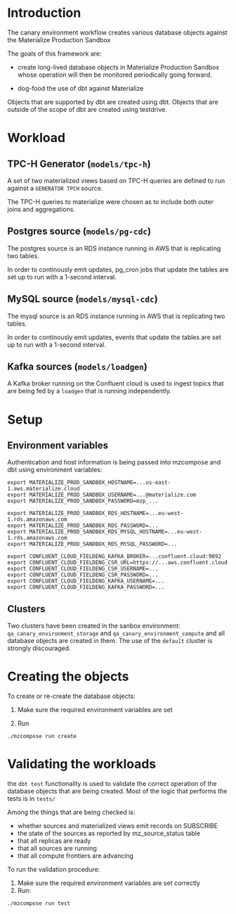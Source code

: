 # Introduction

The canary environment workflow creates various database objects against the Materialize Production Sandbox

The goals of this framework are:
- create long-lived database objects in Materialize Production Sandbox whose operation will then be monitored
  periodically going forward.

- dog-food the use of dbt against Materialize

Objects that are supported by dbt are created using dbt. Objects that are outside of the scope of dbt
are created using testdrive.

# Workload

## TPC-H Generator (`models/tpc-h`)

A set of two materialized views based on TPC-H queries are defined to run against a `GENERATOR TPCH` source.

The TPC-H queries to materialize were chosen as to include both outer joins and aggregations.

## Postgres source (`models/pg-cdc`)

The postgres source is an RDS instance running in AWS that is replicating two tables.

In order to continously emit updates, pg_cron jobs that update the tables are set up to run with a 1-second interval.

## MySQL source (`models/mysql-cdc`)

The mysql source is an RDS instance running in AWS that is replicating two tables.

In order to continously emit updates, events that update the tables are set up to run with a 1-second interval.

## Kafka sources (`models/loadgen`)

A Kafka broker running on the Confluent cloud is used to ingest topics that are being
fed by a `loadgen` that is running independently.

# Setup

## Environment variables

Authentication and host information is being passed into mzcompose and dbt using environment variables:

```
export MATERIALIZE_PROD_SANDBOX_HOSTNAME=...us-east-1.aws.materialize.cloud
export MATERIALIZE_PROD_SANDBOX_USERNAME=...@materialize.com
export MATERIALIZE_PROD_SANDBOX_PASSWORD=mzp_...

export MATERIALIZE_PROD_SANDBOX_RDS_HOSTNAME=...eu-west-1.rds.amazonaws.com
export MATERIALIZE_PROD_SANDBOX_RDS_PASSWORD=...
export MATERIALIZE_PROD_SANDBOX_RDS_MYSQL_HOSTNAME=...eu-west-1.rds.amazonaws.com
export MATERIALIZE_PROD_SANDBOX_RDS_MYSQL_PASSWORD=...

export CONFLUENT_CLOUD_FIELDENG_KAFKA_BROKER=...confluent.cloud:9092
export CONFLUENT_CLOUD_FIELDENG_CSR_URL=https://...aws.confluent.cloud
export CONFLUENT_CLOUD_FIELDENG_CSR_USERNAME=...
export CONFLUENT_CLOUD_FIELDENG_CSR_PASSWORD=...
export CONFLUENT_CLOUD_FIELDENG_KAFKA_USERNAME=...
export CONFLUENT_CLOUD_FIELDENG_KAFKA_PASSWORD=...
```

## Clusters

Two clusters have been created in the sanbox environment: `qa_canary_environment_storage`
and `qa_canary_environment_compute` and all database objects are created in them. The use
of the `default` cluster is strongly discouraged.

# Creating the objects

To create or re-create the database objects:

1. Make sure the required environment variables are set

2. Run

```
./mzcompose run create
```

# Validating the workloads

the `dbt test` functionality is used to validate the correct operation of the database objects
that are being created. Most of the logic that performs the tests is in `tests/`

Among the things that are being checked is:
- whether sources and materialized views emit records on SUBSCRIBE
- the state of the sources as reported by mz_source_status table
- that all replicas are ready
- that all sources are running
- that all compute frontiers are advancing

To run the validation procedure:

1. Make sure the required environment variables are set correctly
2. Run:

```
./mzcompose run test
```
